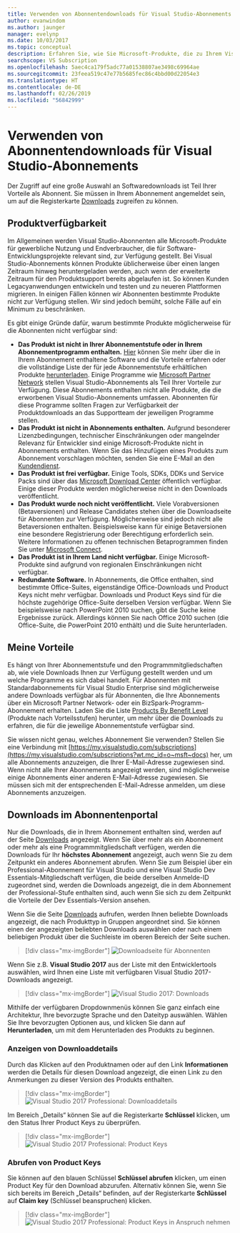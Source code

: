 ```yaml
---
title: Verwenden von Abonnentendownloads für Visual Studio-Abonnements | Microsoft-Dokumentation
author: evanwindom
ms.author: jaunger
manager: evelynp
ms.date: 10/03/2017
ms.topic: conceptual
description: Erfahren Sie, wie Sie Microsoft-Produkte, die zu Ihrem Visual Studio-Abonnement gehören, finden und herunterladen können.
searchscope: VS Subscription
ms.openlocfilehash: 5aec4ca179f5adc77a01538807ae3498c69964ae
ms.sourcegitcommit: 23feea519c47e77b5685fec86c4bbd00d22054e3
ms.translationtype: HT
ms.contentlocale: de-DE
ms.lasthandoff: 02/26/2019
ms.locfileid: "56842999"
---
```

# <a name="using-subscriber-downloads-in-visual-studio-subscriptions"></a>Verwenden von Abonnentendownloads für Visual Studio-Abonnements
Der Zugriff auf eine große Auswahl an Softwaredownloads ist Teil Ihrer Vorteile als Abonnent.
Sie müssen in Ihrem Abonnement angemeldet sein, um auf die Registerkarte [Downloads](https://my.visualstudio.com/downloads?wt.mc_id=o~msft~docs) zugreifen zu können.

## <a name="product-availability"></a>Produktverfügbarkeit
Im Allgemeinen werden Visual Studio-Abonnenten alle Microsoft-Produkte für gewerbliche Nutzung und Endverbraucher, die für Software-Entwicklungsprojekte relevant sind, zur Verfügung gestellt. Bei Visual Studio-Abonnements können Produkte üblicherweise über einen langen Zeitraum hinweg heruntergeladen werden, auch wenn der erweiterte Zeitraum für den Produktsupport bereits abgelaufen ist. So können Kunden Legacyanwendungen entwickeln und testen und zu neueren Plattformen migrieren. In einigen Fällen können wir Abonnenten bestimmte Produkte nicht zur Verfügung stellen. Wir sind jedoch bemüht, solche Fälle auf ein Minimum zu beschränken.

Es gibt einige Gründe dafür, warum bestimmte Produkte möglicherweise für die Abonnenten nicht verfügbar sind:

- **Das Produkt ist nicht in Ihrer Abonnementstufe oder in Ihrem Abonnementprogramm enthalten.** [Hier](https://visualstudio.microsoft.com/vs/pricing/) können Sie mehr über die in Ihrem Abonnement enthaltene Software und die Vorteile erfahren oder die vollständige Liste der für jede Abonnementstufe erhältlichen Produkte [herunterladen](https://download.microsoft.com/download/1/5/4/15454442-CF17-47B9-A65D-DF84EF88511B/Products_by_Benefit_Level.xlsx). Einige Programme wie [Microsoft Partner Network](https://partner.microsoft.com/) stellen Visual Studio-Abonnements als Teil Ihrer Vorteile zur Verfügung.  Diese Abonnements enthalten nicht alle Produkte, die die erworbenen Visual Studio-Abonnements umfassen. Abonnenten für diese Programme sollten Fragen zur Verfügbarkeit der Produktdownloads an das Supportteam der jeweiligen Programme stellen.
- **Das Produkt ist nicht in Abonnements enthalten.** Aufgrund besonderer Lizenzbedingungen, technischer Einschränkungen oder mangelnder Relevanz für Entwickler sind einige Microsoft-Produkte nicht in Abonnements enthalten. Wenn Sie das Hinzufügen eines Produkts zum Abonnement vorschlagen möchten, senden Sie eine E-Mail an den [Kundendienst](https://visualstudio.microsoft.com/subscriptions/support/).
- **Das Produkt ist frei verfügbar.** Einige Tools, SDKs, DDKs und Service Packs sind über das [Microsoft Download Center](https://www.microsoft.com/download) öffentlich verfügbar. Einige dieser Produkte werden möglicherweise nicht in den Downloads veröffentlicht.
- **Das Produkt wurde noch nicht veröffentlicht.**  Viele Vorabversionen (Betaversionen) und Release Candidates stehen über die Downloadseite für Abonnenten zur Verfügung. Möglicherweise sind jedoch nicht alle Betaversionen enthalten. Beispielsweise kann für einige Betaversionen eine besondere Registrierung oder Berechtigung erforderlich sein. Weitere Informationen zu offenen technischen Betaprogrammen finden Sie unter [Microsoft Connect](http://connect.microsoft.com/).
- **Das Produkt ist in Ihrem Land nicht verfügbar.** Einige Microsoft-Produkte sind aufgrund von regionalen Einschränkungen nicht verfügbar.
- **Redundante Software.** In Abonnements, die Office enthalten, sind bestimmte Office-Suites, eigenständige Office-Downloads und Product Keys nicht mehr verfügbar. Downloads und Product Keys sind für die höchste zugehörige Office-Suite derselben Version verfügbar.  Wenn Sie beispielsweise nach PowerPoint 2010 suchen, gibt die Suche keine Ergebnisse zurück.  Allerdings können Sie nach Office 2010 suchen (die Office-Suite, die PowerPoint 2010 enthält) und die Suite herunterladen.

## <a name="what-do-i-get"></a>Meine Vorteile
Es hängt von Ihrer Abonnementstufe und den Programmmitgliedschaften ab, wie viele Downloads Ihnen zur Verfügung gestellt werden und um welche Programme es sich dabei handelt.  Für Abonnenten mit Standardabonnements für Visual Studio Enterprise sind möglicherweise andere Downloads verfügbar als für Abonnenten, die Ihre Abonnements über ein Microsoft Partner Network- oder ein BizSpark-Programm-Abonnement erhalten.  Laden Sie die Liste [Products By Benefit Level](https://download.microsoft.com/download/1/5/4/15454442-CF17-47B9-A65D-DF84EF88511B/Products_by_Benefit_Level.xlsx) (Produkte nach Vorteilsstufen) herunter, um mehr über die Downloads zu erfahren, die für die jeweilige Abonnementstufe verfügbar sind.

Sie wissen nicht genau, welches Abonnement Sie verwenden?  Stellen Sie eine Verbindung mit [https://my.visualstudio.com/subscriptions](https://my.visualstudio.com/subscriptions?wt.mc_id=o~msft~docs) her, um alle Abonnements anzuzeigen, die Ihrer E-Mail-Adresse zugewiesen sind. Wenn nicht alle Ihrer Abonnements angezeigt werden, sind möglicherweise einige Abonnements einer anderen E-Mail-Adresse zugewiesen.  Sie müssen sich mit der entsprechenden E-Mail-Adresse anmelden, um diese Abonnements anzuzeigen.

## <a name="how-do-i-find-downloads-in-the-subscriber-portal"></a>Downloads im Abonnentenportal
Nur die Downloads, die in Ihrem Abonnement enthalten sind, werden auf der Seite [Downloads](https://my.visualstudio.com/downloads/featured) angezeigt.  Wenn Sie über mehr als ein Abonnement oder mehr als eine Programmmitgliedschaft verfügen, werden die Downloads für Ihr **höchstes Abonnement** angezeigt, auch wenn Sie zu dem Zeitpunkt ein anderes Abonnement abrufen.  Wenn Sie zum Beispiel über ein Professional-Abonnement für Visual Studio und eine Visual Studio Dev Essentials-Mitgliedschaft verfügen, die beide derselben Anmelde-ID zugeordnet sind, werden die Downloads angezeigt, die in dem Abonnement der Professional-Stufe enthalten sind, auch wenn Sie sich zu dem Zeitpunkt die Vorteile der Dev Essentials-Version ansehen.

Wenn Sie die Seite [Downloads](https://my.visualstudio.com/downloads/featured?wt.mc_id=o~msft~docs) aufrufen, werden Ihnen beliebte Downloads angezeigt, die nach Produkttyp in Gruppen angeordnet sind.  Sie können einen der angezeigten beliebten Downloads auswählen oder nach einem beliebigen Produkt über die Suchleiste im oberen Bereich der Seite suchen.
> [!div class="mx-imgBorder"]
> ![Downloadseite für Abonnenten](_img/subscriber-downloads/subscriber-downloads-resized.png)

Wenn Sie z.B. **Visual Studio 2017** aus der Liste mit den Entwicklertools auswählen, wird Ihnen eine Liste mit verfügbaren Visual Studio 2017-Downloads angezeigt.
> [!div class="mx-imgBorder"]
> ![Visual Studio 2017: Downloads](_img/subscriber-downloads/vs2017-new-UI.png)

Mithilfe der verfügbaren Dropdownmenüs können Sie ganz einfach eine Architektur, Ihre bevorzugte Sprache und den Dateityp auswählen. Wählen Sie Ihre bevorzugten Optionen aus, und klicken Sie dann auf **Herunterladen**, um mit dem Herunterladen des Produkts zu beginnen.

### <a name="displaying-download-details"></a>Anzeigen von Downloaddetails

Durch das Klicken auf den Produktnamen oder auf den Link **Informationen** werden die Details für diesen Download angezeigt, die einen Link zu den Anmerkungen zu dieser Version des Produkts enthalten.
> [!div class="mx-imgBorder"]
> ![Visual Studio 2017 Professional: Downloaddetails](_img/subscriber-downloads/vs2017-pro-details.png)

Im Bereich „Details“ können Sie auf die Registerkarte **Schlüssel** klicken, um den Status Ihrer Product Keys zu überprüfen.
> [!div class="mx-imgBorder"]
> ![Visual Studio 2017 Professional: Product Keys](_img/subscriber-downloads/vs2017-pro-keys.png)

### <a name="obtaining-product-keys"></a>Abrufen von Product Keys
Sie können auf den blauen Schlüssel **Schlüssel abrufen** klicken, um einen Product Key für den Download abzurufen. Alternativ können Sie, wenn Sie sich bereits im Bereich „Details“ befinden, auf der Registerkarte **Schlüssel** auf **Claim key** (Schlüssel beanspruchen) klicken.
> [!div class="mx-imgBorder"]
> ![Visual Studio 2017 Professional: Product Keys in Anspruch nehmen](_img/subscriber-downloads/vs2017-pro-claim-keys.png)
